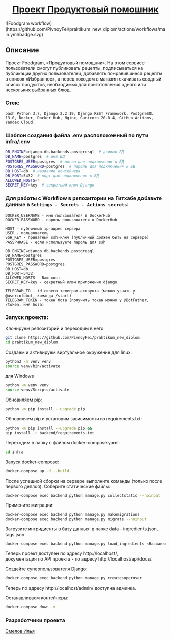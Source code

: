 <h1 align="center"><a target="_blank" href="https://github.com/PivnoyFei/praktikum_new_diplom/">Проект Продуктовый помошник</a></h1>
![Foodgram workflow](https://github.com/PivnoyFei/praktikum_new_diplom/actions/workflows/main.yml/badge.svg)

## Описание
Проект Foodgram, «Продуктовый помощник». На этом сервисе пользователи смогут публиковать рецепты, подписываться на публикации других пользователей, добавлять понравившиеся рецепты в список «Избранное», а перед походом в магазин скачивать сводный список продуктов, необходимых для приготовления одного или нескольких выбранных блюд.

### Стек:
```bash Python 3.7, Django 2.2.19, Django REST Framework, PostgreSQL 13.0, Docker, Docker Hub, Nginx, Gunicorn 20.0.4, GitHub Actions, Yandex.Cloud.```

### Шаблон создания файла .env расположенный по пути infra/.env
```bash
DB_ENGINE=django.db.backends.postgresql  # движок БД
DB_NAME=postgres  # имя БД
POSTGRES_USER=postgres  # логин для подключения к БД
POSTGRES_PASSWORD=postgres  # пароль для подключения к БД
DB_HOST=db  # название контейнера
DB_PORT=5432  # порт для подключения к БД
ALLOWED_HOSTS=*
SECRET_KEY=key  # секретный ключ Django
```

### Для работы с Workflow в репозитории на Гитхабе добавьте данные в ```Settings - Secrets - Actions secrets```:
```
DOCKER_USERNAME - имя пользователя в DockerHub
DOCKER_PASSWORD - пароль пользователя в DockerHub

HOST - публичный ip-адрес сервера
USER - пользователь
SSH_KEY - приватный ssh-ключ (публичный должен быть на сервере)
PASSPHRASE - если используете пароль для ssh

DB_ENGINE=django.db.backends.postgresql
DB_NAME=postgres
POSTGRES_USER=postgres
POSTGRES_PASSWORD=postgres
DB_HOST=db
DB_PORT=5432
ALLOWED_HOSTS - Ваш хост
SECRET_KEY=key - секретный ключ приложения django

TELEGRAM_TO - id своего телеграм-аккаунта (можно узнать у @userinfobot, команда /start)
TELEGRAM_TOKEN - токен бота (получить токен можно у @BotFather, /token, имя бота)
```

### Запуск проекта:
Клонируем репозиторий и переходим в него:
```bash
git clone https://github.com/PivnoyFei/praktikum_new_diplom
cd praktikum_new_diplom
```

Создаем и активируем виртуальное окружение для linux:
```bash
python3 -m venv venv
source venv/bin/activate
```

для Windows
```bash
python -m venv venv
source venv/Scripts/activate
```

Обновиляем pip:
```bash
python -m pip install --upgrade pip
```

Обновиляем pip и установим зависимости из requirements.txt:
```bash
python -m pip install --upgrade pip &&
pip install -r backend/requirements.txt
```

Переходим в папку с файлом docker-compose.yaml:
```bash
cd infra
```

Запуск docker-compose:
```bash
docker-compose up -d --build
```

После успешной сборки на сервере выполните команды (только после первого деплоя):
Соберите статические файлы:
```bash
docker-compose exec backend python manage.py collectstatic --noinput
```

Примените миграции:
```bash
docker-compose exec backend python manage.py makemigrations
docker-compose exec backend python manage.py migrate --noinput
```

Загрузите ингридиенты в базу данных:
в папке data - ingredients.json, tags.json
```bash
docker-compose exec backend python manage.py load_ingredients <Название файла>
```

Теперь проект доступен по адресу http://localhost/,  
документация по API проекта - по адресу http://localhost/api/docs/.


Создайте суперпользователя Django:
```bash
docker-compose exec backend python manage.py createsuperuser
```

Теперь по адресу http://localhost/admin/ доступна админка.

Останавливаем контейнеры:
```bash
docker-compose down -v
```

### Разработчики проекта
[Смелов Илья](https://github.com/PivnoyFei)
